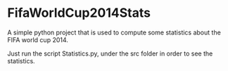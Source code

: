 FifaWorldCup2014Stats
=====================

A simple python project that is used to compute some statistics about the FIFA world cup 2014.

Just run the script Statistics.py, under the src folder in order to see the statistics.
